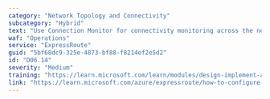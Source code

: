 ```yaml
---
category: "Network Topology and Connectivity"
subcategory: "Hybrid"
text: "Use Connection Monitor for connectivity monitoring across the network, especially between on-premises and Azure."
waf: "Operations"
service: "ExpressRoute"
guid: "5bf68dc9-325e-4873-bf88-f8214ef2e5d2"
id: "D06.14"
severity: "Medium"
training: "https://learn.microsoft.com/learn/modules/design-implement-azure-expressroute/"
link: "https://learn.microsoft.com/azure/expressroute/how-to-configure-connection-monitor"
---
```

